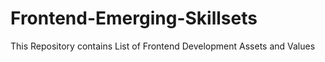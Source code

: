 # Frontend-Emerging-Skillsets
This Repository contains List of Frontend Development Assets and Values 
